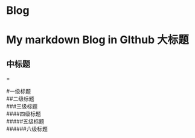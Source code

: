 # Blog
My markdown Blog in GIthub
大标题  
==== 
中标题  
-------

=

#一级标题  
##二级标题  
###三级标题  
####四级标题  
#####五级标题  
######六级标题 

